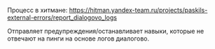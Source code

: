 Процесс в хитмане: https://hitman.yandex-team.ru/projects/paskils-external-errors/report_dialogovo_logs

Отправляет предупреждения/останавливает навыки, которые не отвечают на пинги на основе логов диалогово.